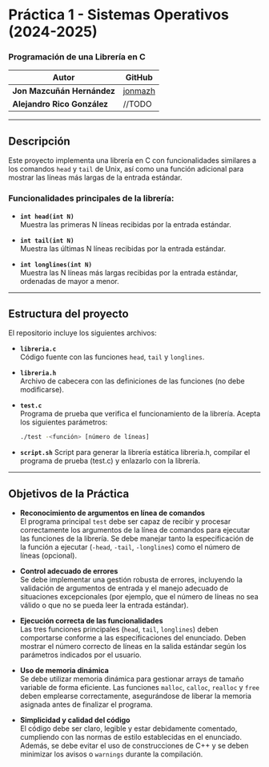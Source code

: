 # Práctica 1 - Sistemas Operativos (2024-2025)

### Programación de una Librería en C

| Autor                     | GitHub                                   |
|---------------------------|------------------------------------------|
| **Jon Mazcuñán Hernández** | [jonmazh](https://github.com/jonmazh) |
| **Alejandro Rico González**| //TODO |
---

## Descripción

Este proyecto implementa una librería en C con funcionalidades similares a los comandos `head` y `tail` de Unix, así como una función adicional para mostrar las líneas más largas de la entrada estándar.

### Funcionalidades principales de la librería:

- **`int head(int N)`**  
  Muestra las primeras N líneas recibidas por la entrada estándar.

- **`int tail(int N)`**  
  Muestra las últimas N líneas recibidas por la entrada estándar.

- **`int longlines(int N)`**  
  Muestra las N líneas más largas recibidas por la entrada estándar, ordenadas de mayor a menor.

---

## Estructura del proyecto

El repositorio incluye los siguientes archivos:

- **`libreria.c`**  
  Código fuente con las funciones `head`, `tail` y `longlines`.

- **`libreria.h`**  
  Archivo de cabecera con las definiciones de las funciones (no debe modificarse).

- **`test.c`**  
  Programa de prueba que verifica el funcionamiento de la librería. Acepta los siguientes parámetros:
  ```bash
  ./test -<función> [número de líneas]

- **`script.sh`**
  Script para generar la librería estática libreria.h, compilar el programa de prueba (test.c) y enlazarlo con la librería.

---

  ## Objetivos de la Práctica

- **Reconocimiento de argumentos en línea de comandos**  
  El programa principal `test` debe ser capaz de recibir y procesar correctamente los argumentos de la línea de comandos para ejecutar las funciones de la librería. Se debe manejar tanto la especificación de la función a ejecutar (`-head`, `-tail`, `-longlines`) como el número de líneas (opcional).

- **Control adecuado de errores**  
  Se debe implementar una gestión robusta de errores, incluyendo la validación de argumentos de entrada y el manejo adecuado de situaciones excepcionales (por ejemplo, que el número de líneas no sea válido o que no se pueda leer la entrada estándar).

- **Ejecución correcta de las funcionalidades**  
  Las tres funciones principales (`head`, `tail`, `longlines`) deben comportarse conforme a las especificaciones del enunciado. Deben mostrar el número correcto de líneas en la salida estándar según los parámetros indicados por el usuario.

- **Uso de memoria dinámica**  
  Se debe utilizar memoria dinámica para gestionar arrays de tamaño variable de forma eficiente. Las funciones `malloc`, `calloc`, `realloc` y `free` deben emplearse correctamente, asegurándose de liberar la memoria asignada antes de finalizar el programa.

- **Simplicidad y calidad del código**  
  El código debe ser claro, legible y estar debidamente comentado, cumpliendo con las normas de estilo establecidas en el enunciado. Además, se debe evitar el uso de construcciones de C++ y se deben minimizar los avisos o `warnings` durante la compilación.
